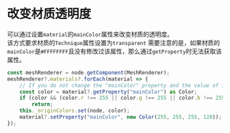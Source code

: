 # 改变材质透明度

可以通过设置`material`的`mainColor`属性来改变材质的透明度。  
该方式要求材质的`Technique`属性设置为`transparent`
需要注意的是，如果材质的`mainColor`是`#FFFFFFFF`且没有修改过该属性，那么通过`getProperty`时无法获取该属性。

```typescript
const meshRenderer = node.getComponent(MeshRenderer);
meshRenderer?.materials?.forEach(material => {
    // If you do not change the "mainColor" property and the value of it is #FFFFFFFF then you will get undefined 
    const color = material?.getProperty("mainColor") as Color;
    if (color && (color.r !== 255 || color.g !== 255 || color.b !== 255 || color.a !== 255))
        return;
    this._originColors.set(node, color);
    material?.setProperty("mainColor", new Color(255, 255, 255, 128));
});
```